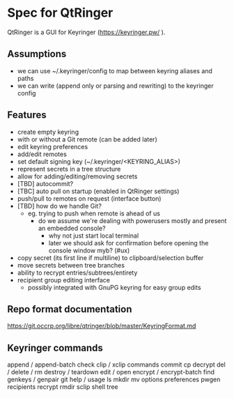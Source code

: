# Spec for QtRinger

QtRinger is a GUI for Keyringer (https://keyringer.pw/ ).

## Assumptions

 - we can use ~/.keyringer/config to map between keyring aliases and paths
 - we can write (append only or parsing and rewriting) to the keyringer config


## Features

 - create empty keyring
 - with or without a Git remote (can be added later)
 - edit keyring preferences
 - add/edit remotes
 - set default signing key (~/.keyringer/<KEYRING_ALIAS>)
 - represent secrets in a tree structure
 - allow for adding/editing/removing secrets
 - [TBD] autocommit?
 - [TBC] auto pull on startup (enabled in QtRinger settings)
 - push/pull to remotes on request (interface button)
 - [TBD] how do we handle Git?
   - eg. trying to push when remote is ahead of us
     - do we assume we're dealing with powerusers mostly and present an embedded console?
       - why not just start local terminal
       - later we should ask for confirmation before opening the console window myb? (#ux)
 - copy secret (its first line if multiline) to clipboard/selection buffer
 - move secrets between tree branches
 - ability to recrypt entries/subtrees/entirety
 - recipient group editing interface
   - possibly integrated with GnuPG keyring for easy group edits


## Repo format documentation
https://git.occrp.org/libre/qtringer/blob/master/KeyringFormat.md

## Keyringer commands

append / append-batch
check
clip / xclip
commands
commit
cp
decrypt
del / delete / rm
destroy / teardown
edit / open
encrypt / encrypt-batch
find
genkeys / genpair
git
help / usage
ls
mkdir
mv
options
preferences
pwgen
recipients
recrypt
rmdir
sclip
shell
tree
